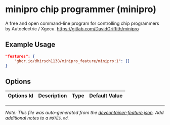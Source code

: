 
# minipro chip programmer (minipro)

A free and open command-line program for controlling chip programmers by Autoelectric / Xgecu. https://gitlab.com/DavidGriffith/minipro

## Example Usage

```json
"features": {
    "ghcr.io/dhirsch1138/minipro_feature/minipro:1": {}
}
```

## Options

| Options Id | Description | Type | Default Value |
|-----|-----|-----|-----|




---

_Note: This file was auto-generated from the [devcontainer-feature.json](https://github.com/dhirsch1138/minipro_feature/blob/main/src/minipro/devcontainer-feature.json).  Add additional notes to a `NOTES.md`._
